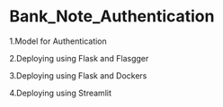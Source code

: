 # Bank_Note_Authentication
1.Model for Authentication 

2.Deploying using Flask and Flasgger 

3.Deploying using Flask and Dockers 

4.Deploying using Streamlit 


